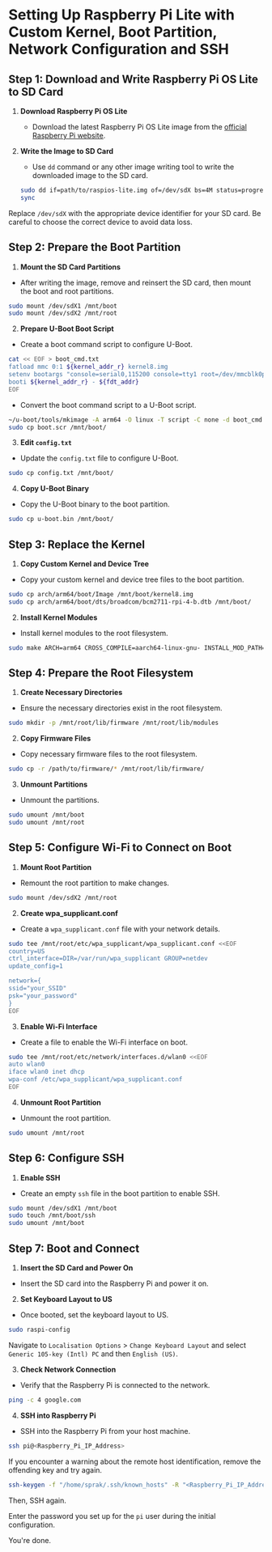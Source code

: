 # Setting Up Raspberry Pi Lite with Custom Kernel, Boot Partition, Network Configuration and SSH

## Step 1: Download and Write Raspberry Pi OS Lite to SD Card

1. **Download Raspberry Pi OS Lite**
   - Download the latest Raspberry Pi OS Lite image from the [official Raspberry Pi website](https://www.raspberrypi.com/software/operating-systems/).

2. **Write the Image to SD Card**
   - Use `dd` command or any other image writing tool to write the downloaded image to the SD card.

    ```bash
    sudo dd if=path/to/raspios-lite.img of=/dev/sdX bs=4M status=progress
    sync
    ```

Replace `/dev/sdX` with the appropriate device identifier for your SD card. Be careful to choose the correct device to avoid data loss.

## Step 2: Prepare the Boot Partition

1. **Mount the SD Card Partitions**
- After writing the image, remove and reinsert the SD card, then mount the boot and root partitions.

```bash
sudo mount /dev/sdX1 /mnt/boot
sudo mount /dev/sdX2 /mnt/root
```


2. **Prepare U-Boot Boot Script**
- Create a boot command script to configure U-Boot.

```bash
cat << EOF > boot_cmd.txt
fatload mmc 0:1 ${kernel_addr_r} kernel8.img
setenv bootargs "console=serial0,115200 console=tty1 root=/dev/mmcblk0p2 rw rootwait"
booti ${kernel_addr_r} - ${fdt_addr}
EOF
```


- Convert the boot command script to a U-Boot script.

```bash
~/u-boot/tools/mkimage -A arm64 -O linux -T script -C none -d boot_cmd.txt boot.scr
sudo cp boot.scr /mnt/boot/
```


3. **Edit `config.txt`**
- Update the `config.txt` file to configure U-Boot.

```bash
sudo cp config.txt /mnt/boot/
```

4. **Copy U-Boot Binary**
- Copy the U-Boot binary to the boot partition.

```bash
sudo cp u-boot.bin /mnt/boot/
```

## Step 3: Replace the Kernel

1. **Copy Custom Kernel and Device Tree**
- Copy your custom kernel and device tree files to the boot partition.

```bash
sudo cp arch/arm64/boot/Image /mnt/boot/kernel8.img
sudo cp arch/arm64/boot/dts/broadcom/bcm2711-rpi-4-b.dtb /mnt/boot/
```

2. **Install Kernel Modules**
- Install kernel modules to the root filesystem.

```bash
sudo make ARCH=arm64 CROSS_COMPILE=aarch64-linux-gnu- INSTALL_MOD_PATH=/mnt/root modules_install
```


## Step 4: Prepare the Root Filesystem

1. **Create Necessary Directories**
- Ensure the necessary directories exist in the root filesystem.

```bash
sudo mkdir -p /mnt/root/lib/firmware /mnt/root/lib/modules
```

2. **Copy Firmware Files**
- Copy necessary firmware files to the root filesystem.

```bash
sudo cp -r /path/to/firmware/* /mnt/root/lib/firmware/
```

3. **Unmount Partitions**
- Unmount the partitions.

```bash
sudo umount /mnt/boot
sudo umount /mnt/root
```

## Step 5: Configure Wi-Fi to Connect on Boot

1. **Mount Root Partition**
- Remount the root partition to make changes.

```bash
sudo mount /dev/sdX2 /mnt/root
```


2. **Create wpa_supplicant.conf**
- Create a `wpa_supplicant.conf` file with your network details.

```bash
sudo tee /mnt/root/etc/wpa_supplicant/wpa_supplicant.conf <<EOF
country=US
ctrl_interface=DIR=/var/run/wpa_supplicant GROUP=netdev
update_config=1

network={
ssid="your_SSID"
psk="your_password"
}
EOF
```

3. **Enable Wi-Fi Interface**
- Create a file to enable the Wi-Fi interface on boot.

```bash
sudo tee /mnt/root/etc/network/interfaces.d/wlan0 <<EOF
auto wlan0
iface wlan0 inet dhcp
wpa-conf /etc/wpa_supplicant/wpa_supplicant.conf
EOF
```

4. **Unmount Root Partition**
- Unmount the root partition.

```bash
sudo umount /mnt/root
```


## Step 6: Configure SSH

1. **Enable SSH**
- Create an empty `ssh` file in the boot partition to enable SSH.

```bash
sudo mount /dev/sdX1 /mnt/boot
sudo touch /mnt/boot/ssh
sudo umount /mnt/boot
```

## Step 7: Boot and Connect

1. **Insert the SD Card and Power On**
- Insert the SD card into the Raspberry Pi and power it on.

2. **Set Keyboard Layout to US**
- Once booted, set the keyboard layout to US.

```bash
sudo raspi-config
```

Navigate to `Localisation Options` > `Change Keyboard Layout` and select `Generic 105-key (Intl) PC` and then `English (US)`.

3. **Check Network Connection**
- Verify that the Raspberry Pi is connected to the network.

```bash
ping -c 4 google.com
```

4. **SSH into Raspberry Pi**
- SSH into the Raspberry Pi from your host machine.

```bash
ssh pi@<Raspberry_Pi_IP_Address>
```

If you encounter a warning about the remote host identification, remove the offending key and try again.

```bash
ssh-keygen -f "/home/sprak/.ssh/known_hosts" -R "<Raspberry_Pi_IP_Address>"
```

Then, SSH again.


Enter the password you set up for the `pi` user during the initial configuration.

You're done.
